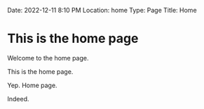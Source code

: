 Date: 2022-12-11 8:10 PM
Location: home
Type: Page
Title: Home

# This is the home page

Welcome to the home page.

This is the home page.

Yep. Home page.

Indeed.
